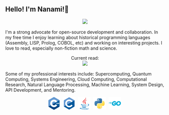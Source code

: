 ## Hello! I'm Nanami!👋

<div id="header" align="center">
  <img src="https://media.giphy.com/media/v1.Y2lkPTc5MGI3NjExOGJqZnUyazBjcGo1czF1dDc3M3hneDE1M3Q1dXFnbDJ3bzVoa3llciZlcD12MV9pbnRlcm5hbF9naWZfYnlfaWQmY3Q9Zw/citBl9yPwnUOs/giphy.gif" width = "300"/>
</div>


I'm a strong advocate for open-source development and collaboration. In my free time I enjoy learning about historical programming languages (Assembly, LISP, Prolog, COBOL, etc) and working on interesting projects. 
I love to read, especially non-fiction math and science.

<center>
Current read:
</center>

<div align="center">
  <img src="https://m.media-amazon.com/images/I/51EmthSf3jL._AC_UF1000,1000_QL80_.jpg" width = "200"/>
</div>

Some of my professional interests include:
Supercomputing, Quantum Computing, Systems Engineering, Cloud Computing, Computational Research, Natural Language Processing, Machine Learning, System Design, API Development, and Mentoring.

<div align="center" >
  <img src="https://github.com/devicons/devicon/blob/master/icons/cplusplus/cplusplus-original.svg" title="C++" alt="C++" width="40" height="40"/>&nbsp;
  <img src="https://github.com/devicons/devicon/blob/master/icons/c/c-original.svg" title="C" alt="C" width="40" height="40"/>&nbsp;
  <img src="https://github.com/devicons/devicon/blob/master/icons/java/java-original.svg" title="Java" alt="Java" width="40" height="40"/>&nbsp;
  <img src="https://github.com/devicons/devicon/blob/master/icons/python/python-original.svg" title="Python" alt="Python" width="40" height="40"/>&nbsp;
  <img src="https://github.com/devicons/devicon/blob/master/icons/go/go-original-wordmark.svg" title="Go" alt="Go" width="40" height="40"/>&nbsp;
</div>
